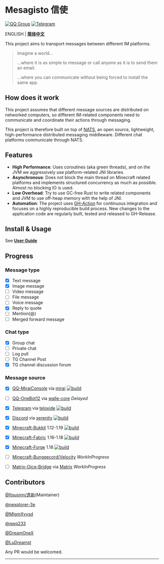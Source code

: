 # Mesagisto 信使
[![QQ Group](https://img.shields.io/badge/QQ%20Group-667352043-12B7F5?logo=tencent-qq)](https://jq.qq.com/?_wv=1027&k=6eDIHSYt)
[![Telegram](https://img.shields.io/badge/Telegram-Ｍesagisto-blue.svg?logo=telegram)](https://t.me/mesagisto)

ENGLISH | **[简体中文](https://github.com/MeowCat-Studio/mesagisto/blob/master/README.zh-CN.md)**

This project aims to transport messages between different IM platforms.

> Imagine a world...
>
> ...where it is as simple to message or call anyone as it is to send them an email.
>
> ...where you can communicate without being forced to install the same app.

## How does it work

This project assumes that different message sources are distributed on networked computers, so different IM-related components need to communicate and coordinate their actions through messaging.

This project is therefore built on top of [NATS](https://nats.io/), an open source, lightweight, high-performance distributed messaging middleware. Different chat platforms communicate through NATS. 


## Features

- **High Performance**: Uses coroutines (aka green threads), and on the JVM we aggressively use platform-related JNI libraries.
- **Asynchronous**: Does not block the main thread on Minecraft related platforms and implements structured concurrency as much as possible. Almost no blocking IO is used.
- **Low Overhead**: Try to use GC-free Rust to write related components and JVM to use off-heap memory with the help of JNI.
- **Automation**: The project uses [GH-Action](https://github.com/features/actions) for continuous integration and focuses on a highly reproducible build process. New changes to the application code are regularly built, tested and released to GH-Release.

## Install & Usage

See  **[User Guide](https://docs.mesagisto.org/zh-CN/)**

## Progress

### Message type

- [x] Text message
- [x] Image message
- [ ] Video message
- [ ] File message
- [ ] Voice message
- [x] Reply to quote
- [ ] Mention(@)
- [ ] Merged forward message

### Chat type

- [x] Group chat
- [ ] Private chat
- [ ] Log pull 
- [ ] TG Channel Post
- [x] TG channel discussion forum

### Message source
- [x] [QQ-MiraiConsole](https://github.com/MeowCat-Studio/mirai-message-source) via [mirai](https://github.com/mamoe/mirai) [![build](https://github.com/MeowCat-Studio/mirai-message-source/actions/workflows/build.yml/badge.svg)](https://github.com/MeowCat-Studio/mirai-message-source/actions/workflows/build.yml)
- [ ] [QQ-OneBot12](https://github.com/MeowCat-Studio/onebot-message-source) via [walle-core](https://github.com/abrahum/Walle-core) *Delayed*
- [x] [Telegram](https://github.com/MeowCat-Studio/telegram-message-source) via [teloxide](https://github.com/teloxide/teloxide) [![build](https://github.com/MeowCat-Studio/telegram-message-source/actions/workflows/build.yml/badge.svg)](https://github.com/MeowCat-Studio/telegram-message-source/actions/workflows/build.yml)
- [x] [Discord](https://github.com/MeowCat-Studio/discord-message-source) via [serenity](https://github.com/serenity-rs/serenity) [![build](https://github.com/MeowCat-Studio/discord-message-source/actions/workflows/build.yml/badge.svg)](https://github.com/MeowCat-Studio/discord-message-source/actions/workflows/build.yml)
- [x] [Minecraft-Bukkit](https://github.com/MeowCat-Studio/kato-message-source) 1.12-1.19 [![build](https://github.com/MeowCat-Studio/kato-message-source/actions/workflows/build.yml/badge.svg)](https://github.com/MeowCat-Studio/kato-message-source/actions/workflows/build.yml)
- [x] [Minecraft-Fabric](https://github.com/MeowCat-Studio/fabric-message-source) 1.16-1.18 [![build](https://github.com/MeowCat-Studio/fabric-message-source/actions/workflows/build.yml/badge.svg)](https://github.com/MeowCat-Studio/fabric-message-source/actions/workflows/build.yml)
- [x] [Minecraft-Forge](https://github.com/MeowCat-Studio/forge-message-source) 1.18 [![build](https://github.com/MeowCat-Studio/forge-message-source/actions/workflows/build.yml/badge.svg)](https://github.com/MeowCat-Studio/forge-message-source/actions/workflows/build.yml)
- [ ] [Minecraft-Bungeecord/Velocity](https://github.com/MeowCat-Studio/bungeecord-message-source) *WorkInProgress*
- [ ] [Matrix-Oicq-Bridge](https://github.com/Mesagisto/matrix-oicq-bridge)  via [Matrix](https://matrix.org/) *WorkInProgress*


## Contributors

[@Itsusinn/逸新](https://github.com/Itsusinn)(Maintainer)

[@nexplorer-3e](https://github.com/nexplorer-3e)

[@MlgmXyysd](https://github.com/MlgmXyysd)

[@qwq233](https://github.com/qwq233)

[@DreamOneX](https://github.com/DreamOneX)

[@LuDreamst](https://github.com/LuDreamst)

Any PR would be welcomed.

___

